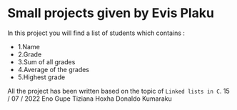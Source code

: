 # Small projects given by Evis Plaku

In this project you will find a list of students which contains :
- 1.Name
- 2.Grade
- 3.Sum of all grades
- 4.Average of the grades
- 5.Highest grade

All the project has been written based on the topic of ```Linked lists in C```.
15 / 07 / 2022
Eno Gupe Tiziana Hoxha Donaldo Kumaraku
